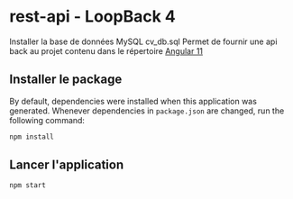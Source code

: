 # rest-api - LoopBack 4

Installer la base de données MySQL cv_db.sql
Permet de fournir une api back au projet contenu dans le répertoire [Angular 11](https://github.com/edouarddurandviel/angular11)

## Installer le package

By default, dependencies were installed when this application was generated.
Whenever dependencies in `package.json` are changed, run the following command:

```sh
npm install
```

## Lancer l'application

```sh
npm start
```
